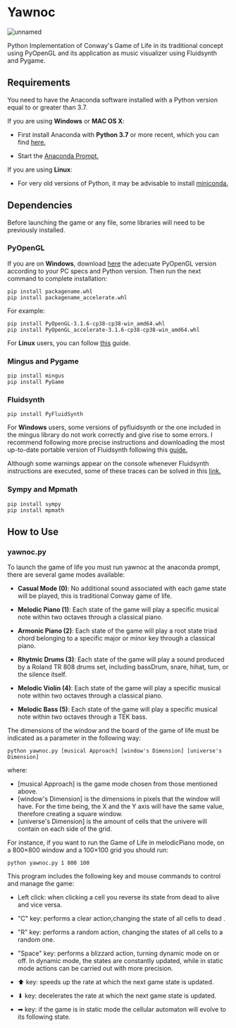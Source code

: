 # Yawnoc
![unnamed](https://user-images.githubusercontent.com/124795845/217583084-e11eb1ec-15b2-4dc0-8c30-d68838f1fe52.gif)

Python Implementation of Conway's Game of Life in its traditional concept using PyOpenGL and its application as music visualizer using Fluidsynth and Pygame.

## Requirements
You need to have the Anaconda software installed with a Python version equal to or greater than 3.7.

If you are using **Windows** or **MAC OS X**:

 - First install Anaconda with **Python 3.7** or more recent, which you can find [here.](https://www.anaconda.com/products/distribution#windows)
 
 - Start the [Anaconda Prompt.](https://docs.anaconda.com/anaconda/user-guide/getting-started/#open-prompt-win)

If you are using **Linux**:

 - For very old versions of Python, it may be advisable to install [miniconda.](https://docs.conda.io/en/latest/miniconda.html#linux-installers)

## Dependencies
Before launching the game or any file, some libraries will need to be previously installed.

### PyOpenGL
If you are on **Windows**, download [here](https://www.lfd.uci.edu/~gohlke/pythonlibs/#pyopengl) the adecuate PyOpenGL version according to your PC specs and Python version. Then run the next command to complete installation:
```
pip install packagename.whl
pip install packagename_accelerate.whl

```

For example:

```
pip install PyOpenGL‑3.1.6‑cp38‑cp38‑win_amd64.whl
pip install PyOpenGL_accelerate‑3.1.6‑cp38‑cp38‑win_amd64.whl
```
For **Linux** users, you can follow [this](https://pypi.org/project/PyOpenGL/) guide.

### Mingus and Pygame
```
pip install mingus
pip install PyGame

```

### Fluidsynth
```
pip install PyFluidSynth

```
For **Windows** users, some versions of pyfluidsynth or the one included in the mingus library do not work correctly and give rise to some errors. 
I recommend following more precise instructions and downloading the most up-to-date portable version of Fluidsynth following this [guide.](https://ksvi.mff.cuni.cz/~dingle/2019/prog_1/python_music.html)

Although some warnings appear on the console whenever Fluidsynth instructions are executed, some of these traces can be solved in this [link.](https://github.com/nwhitehead/pyfluidsynth/issues/37)

### Sympy and Mpmath

```
pip install sympy
pip install mpmath

```


## How to Use

### yawnoc.py

To launch the game of life you must run yawnoc at the anaconda prompt, there are several game modes available:

 - **Casual Mode (0)**: No additional sound associated with each game state will be played, this is traditional Conway game of life.
 
 - **Melodic Piano (1)**: Each state of the game will play a specific musical note within two octaves through a classical piano.
 
 - **Armonic Piano (2)**: Each state of the game will play a root state triad chord belonging to a specific major or minor key through a classical piano.
 
 - **Rhytmic Drums (3)**: Each state of the game will play a sound produced by a Roland TR 808 drums set, including bassDrum, snare, hihat, tum, or the silence itself.
 
 - **Melodic Violin (4)**: Each state of the game will play a specific musical note within two octaves through a classical piano.
 
 - **Melodic Bass (5)**: Each state of the game will play a specific musical note within two octaves through a TEK bass.
 
 
 
 The dimensions of the window and the board of the game of life must be indicated as a parameter in the following way:

```
python yawnoc.py [musical Approach] [window's Dimension] [universe's Dimension]
```
where:

-   [musical Approach] is the game mode chosen from those mentioned above.
-   [window's Dimension] is the dimensions in pixels that the window will have. For the time being, the X and the Y axis will have the same value, therefore creating a square window.
-   [universe's Dimension] is the amount of cells that the univere will contain on each side of the grid.

For instance, if you want to run the Game of Life in melodicPiano mode, on a  800×800  window and a  100×100  grid you should run:

```
python yawnoc.py 1 800 100
```


This program includes the following key and mouse commands to control and manage the game:

-   Left click: when clicking a cell you reverse its state from dead to alive and vice versa.

-   "C" key: performs a clear action,changing the state of all cells to dead .
-   "R" key: performs a random action, changing the states of all cells to a random one.
-   "Space" key: performs a blizzard action, turning dynamic mode on or off. In dynamic mode, the states are constantly updated, while in static mode actions can be carried out with more precision.

-   ⬆  key: speeds up the rate at which the next game state is updated.
-   ⬇  key: decelerates the rate at which the next game state is updated.
-   ➡  key: if the game is in static mode the cellular automaton will evolve to its following state.
